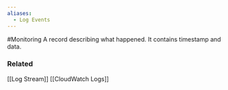 ```yaml
---
aliases:
  - Log Events
---
```

#Monitoring 
A record describing what happened. It contains timestamp and data.

### Related
[[Log Stream]]
[[CloudWatch Logs]]
